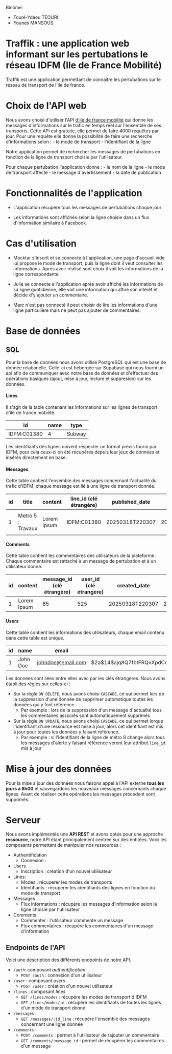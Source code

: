 Binôme: 
- Touré-Ydaou TEOURI 
- Younes MANSOUS

# Traffik : une application web informant sur les pertubations le réseau IDFM (Ile de France Mobilité)

Traffik est une application permettant de connaitre les pertubations sur le réseau de transport de l'ile de france.

# Choix de l'API web

Nous avons choisi d'utiliser l'API [d'ile de france mobilité](https://prim.iledefrance-mobilites.fr/fr/apis/idfm-navitia-line_reports-v2) qui donne les messages d'informations sur le trafic en temps réel sur l'ensemble de ses transports. Cette APi est gratuite, elle permet de faire 4000 requêtes par jour. Pour une requête elle donne la possibilité de faire une recherche d'informations selon : - le mode de transport - l'identifiant de la ligne

Notre application permet de rechercher les messages de pertubations en fonction de la ligne de transport choisie par l'utilisateur.

Pour chaque pertubation l'application donne : - le nom de la ligne - le mode de transport affecté - le message d'avertissement - la date de publication

# Fonctionnalités de l'application

  - L'application récupère tous les messages de pertubations chaque jour

  -  Les informations sont affichés selon la ligne choisie dans un flux d'information similaire à Facebook

# Cas d'utilisation

- Mocktar s'inscrit et se connecte à l'application, une page d'accueil vide lui propose le mode de transport, puis la ligne dont il veut consulter les informations. Après avoir réalisé sont choix il voit les informations de la ligne correspondante. 

- Julie se connecte à l'application après avoir affiché les informations de sa ligne quotidienne, elle voit une information qui attire son interêt et décide d'y ajouter un commentaire.

- Marc n'est pas connecté il peut choisir de lire les informations d'une ligne particulière mais ne peut pas ajouter de commentaires.

# Base de données

## SQL

Pour la base de données nous avons utilisé PostgreSQL qui est une base de donnée relationelle. Celle-ci est hébergée sur Supabase qui nous fourni un api afin de communiquer avec notre base de données et d'effectuer des opérations basiques (ajout, mise à jour, lecture et suppresion) sur les données.

#### Lines

Il s'agit de la table contenant les informations sur les lignes de transport d'ile de france mobilité.

| id          | name | type   |
| ----------- | ---- | ------ |
| IDFM:C01380 | 4    | Subway |

Les identifiants des lignes doivent respecter un format précis fourni par IDFM, pour cela ceux-ci on été récupérés depuis leur jeux de données et insérés directement en base.

#### Messages

Cette table contient l'ensemble des messages concernant l'actualité du trafic d'IDFM, chaque message est lié à une ligne de transport donnée.

| id  | title             | content           | line_id (clé étrangère)    | published_date  | created_date    |
| --- | ----------------- | ----------------- | ----------- | --------------- | --------------- |
| 1   | Metro 5 : Travaux | <p>Lorem Ipsum<p> | IDFM:C01380 | 20250318T220307 | 20250318T220307 |


#### Comments

Cette table contient les commentaires des utilisateurs de la plateforme. Chaque commentaire est rattaché à un message de pertubation et à un utilisateur donné.

| id | content     | message_id (clé étrangère) | user_id (clé étrangère) | created_date    | created_date    |
|----|-------------|------------|---------|-----------------|-----------------|
| 1  | Lorem Ipsum | 85         | 525     | 20250318T220307 | 20250318T220307 |


#### Users

Cette table contient les informations des utilisateurs, chaque email contenu dans cette table est unique.

| id | name        | email | password                                                     | created_at      |
|----|-------------|-------|--------------------------------------------------------------|-----------------|
| 1  | John Doe | johndoe@email.com | \$2a\$14$ajq8Q7fbtFRQvXpdCq7Jcuy.Rx1h/L4J60Otx.gyNLbAYctGMJ9tK | 20250318T220307 |

Les données sont liées entre elles avec par les clés étrangères. Nous avons établi des règles sur celles-ci : 
- Sur la règle `ON DELETE`, nous avons choisi `CASCADE`, ce qui permet lors de la suppression d'une donnée de supprimer automatique toutes les données qui y font référence.
   - Par exemple : lors de la suppression d'un message d'actualité tous les commentaires associés sont automatiquement supprimés
-  Sur la règle `ON UPDATE`, nous avons choisi `CASCADE`, ce qui permet lorque l'identifiant d'une ressource est mise à jour, alors cet identifiant est mis à jour pour toutes les données y faisant référence.
    - Par exemple : si l'identifiant de la ligne de métro 8 change alors tous les messages d'alerte y faisant référence veront leur attribut `line_id` mis à jour


# Mise à jour des données 

Pour la mise à jour des données nous faisons appel à l'API externe **tous les jours à 8h00** et sauvegardons les nouveaux messages concernants chaque lignes. Avant de réaliser cette opérations les messages précedent sont supprimés.


# Serveur 

Nous avons implémentés une **API REST** et avons optés pour une approche **ressource**, notre API étant principalement centrée sur des entitées. Voici les composants permettant de manipuler nos ressources :

- Authentification
   - Connexion : 
- Users
  - Inscription : création d'un nouvel utilisateur
- Lines:
  - Modes : récuperer les modes de transports
  - Identifiants : récuperer les identifiants des lignes en fonction du mode de transport
- Messages 
  - Flux informations : récupère les messages d'information selon la ligne choisie par l'utilisateur
- Comments
  - Commenter : l'utilisateur commente un message
  - Flux commentaires : récupère les commentaires d'un message d'information

## Endpoints de l'API

Voici une description des différents endpoints de notre API.

- `/auth`: composant *authentification*
    - `POST /auth` : connexion d'un utilisateur
- `/user` : composant *users*
  - `POST /user` :  création d'un nouvel utilisateur
- `/lines` : composant *lines*
  - `GET /lines/modes` : récupère les modes de transport d'IDFM
  - `GET /lines/modes/id` : rècupère les identifiants de toutes les lignes d'un mode de transport donné
- `/messages` :
  - `GET /messages/:id_line` : récupère l'ensemble des messages concernant une ligne donnée
- `/comments` :
  - `POST /comments` : permet à l'utilisateur de rajouter un commentaire
  - `GET /comments/:message_id` : permet de récupérer les commentaires d'un message































